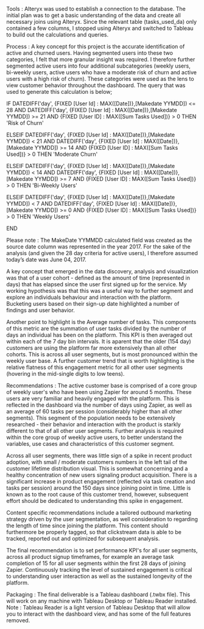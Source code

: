 Tools : Alteryx was used to establish a connection to the database. The initial plan was to get a basic understanding of the data and create all necessary joins using Alteryx. Since the relevant table (tasks_used_da) only contained a few columns, I stopped using Alteryx and switched to Tableau to build out the calculations and queries.

Process : A key concept for this project is the accurate identification of active and churned users. Having segmented users into these two categories, I felt that more granular insight was required. I therefore further segmented active users into four additional subcategories (weekly users, bi-weekly users, active users who have a moderate risk of churn and active users with a high risk of churn). These categories were used as the lens to view customer behavior throughout the dashboard. The query that was used to generate this calculation is below;

IF DATEDIFF('day', {FIXED [User Id] : MAX([Date])},[Makedate YYMDD]) <= 28
AND DATEDIFF('day', {FIXED [User Id] : MAX([Date])},[Makedate YYMDD]) >= 21
AND {FIXED [User ID] : MAX([Sum Tasks Used])} > 0
THEN 'Risk of Churn'

ELSEIF DATEDIFF('day', {FIXED [User Id] : MAX([Date])},[Makedate YYMDD]) < 21
AND DATEDIFF('day', {FIXED [User Id] : MAX([Date])},[Makedate YYMDD]) >= 14
AND {FIXED [User ID] : MAX([Sum Tasks Used])} > 0
THEN 'Moderate Churn'

ELSEIF DATEDIFF('day', {FIXED [User Id] : MAX([Date])},[Makedate YYMDD]) < 14
AND DATEDIFF('day', {FIXED [User Id] : MAX([Date])},[Makedate YYMDD]) >= 7
AND {FIXED [User ID] : MAX([Sum Tasks Used])} > 0
THEN 'Bi-Weekly Users'

ELSEIF DATEDIFF('day', {FIXED [User Id] : MAX([Date])},[Makedate YYMDD]) < 7
AND DATEDIFF('day', {FIXED [User Id] : MAX([Date])},[Makedate YYMDD]) >= 0
AND {FIXED [User ID] : MAX([Sum Tasks Used])} > 0
THEN 'Weekly Users'

END

Please note : The MakeDate YYMMDD calculated field was created as the source date column was represented in the year 2017. For the sake of the analysis (and given the 28 day criteria for active users), I therefore assumed today’s date was June 04, 2017.

A key concept that emerged in the data discovery, analysis and visualization was that of a user cohort - defined as the amount of time (represented in days) that has elapsed since the user first signed up for the service. My working hypothesis was that this was a useful way to further segment and explore an individuals behaviour and interaction with the platform. Bucketing users based on their sign-up date highlighted a number of findings and user behavior.

Another point to highlight is the Average number of tasks. This components of this metric are the summation of user tasks divided by the number of days an individual has been on the platform. This KPI is then averaged out within each of the 7 day bin intervals. It is aparent that the older (154 day) customers are using the platform far more extensively than all other cohorts. This is across all user segments, but is most pronounced within the weekly user base. A further customer trend that is worth highlighting is the relative flatness of this engagement metric for all other user segments (hovering in the mid-single digits to low teens). 

Recommendations : The active customer base is comprised of a core group of weekly user's who have been using Zapier for around 5 months. These users are very familiar and heavily engaged with the platform. This is reflected in the dashboard via the number of days using Zapier, as well as an average of 60 tasks per session (considerably higher than all other segments). This segment of the population needs to be extensively researched - their behavior and interaction with the product is starkly different to that of all other user segments.  Further analysis is required within the core group of weekly active users, to better understand the variables, use cases and characteristics of this customer segment. 

Across all user segments, there was little sign of a spike in recent product adoption, with small / moderate customers numbers in the left tail of the customer lifetime distribution visual. This is somewhat concerning and a healthy concentration of new users signaling product acquisition. There is a significant increase in product engagement (reflected via task creation and tasks per session) around the 150 days since joining point in time. Little is known as to the root cause of this customer trend, however, subsequent effort should be dedicated to understanding this spike in engagement. 

Content specific recommendations include a tailored outbound marketing strategy driven by the user segmentation, as well consideration to regarding the length of time since joining the platform. This content should furthermore be properly tagged, so that clickstream data is able to be tracked, reported out and optimized for subsequent analysis. 

The final recommendation is to set performance KPI's for all user segments, across all product signup timeframes, for example an average task completion of 15 for all user segments within the first 28 days of joining Zapier. Continuously tracking the level of sustained engagement is critical to understanding user interaction as well as the sustained longevity of the platform.  

Packaging : The final deliverable is a Tableau dashboard (.twbx file). This will work on any machine with Tableau Desktop or Tableau Reader installed. Note : Tableau Reader is a light version of Tableau Desktop that will allow you to interact with the dashboard view, and has some of the full features removed.
